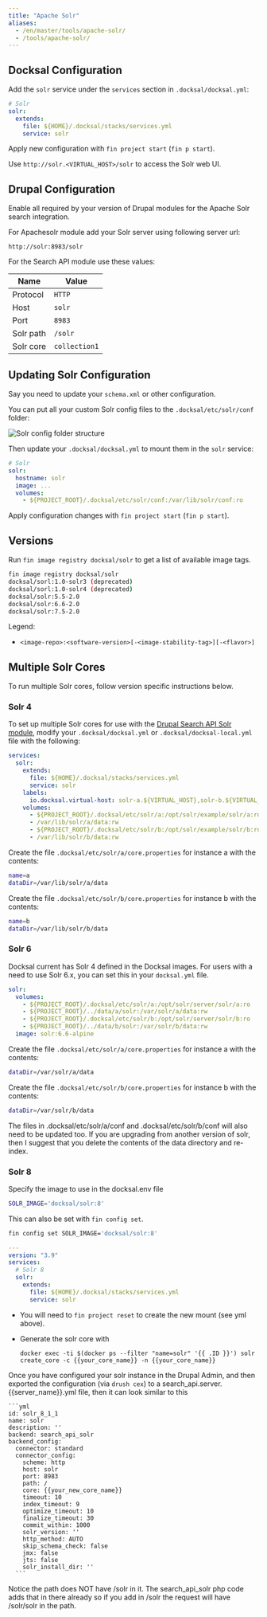 ```yaml
---
title: "Apache Solr"
aliases:
  - /en/master/tools/apache-solr/
  - /tools/apache-solr/
---
```


## Docksal Configuration

Add the `solr` service under the `services` section in `.docksal/docksal.yml`:

```yaml
# Solr
solr:
  extends:
    file: ${HOME}/.docksal/stacks/services.yml
    service: solr
```

Apply new configuration with `fin project start` (`fin p start`).

Use `http://solr.<VIRTUAL_HOST>/solr` to access the Solr web UI.

## Drupal Configuration

Enable all required by your version of Drupal modules for the Apache Solr search integration.

For Apachesolr module add your Solr server using following server url:

```
http://solr:8983/solr
```

For the Search API module use these values:

| Name      | Value         |
| --------- | ------------- |
| Protocol  | `HTTP`        |
| Host      | `solr`        |
| Port      | `8983`        |
| Solr path | `/solr`       |
| Solr core | `collection1` |

## Updating Solr Configuration

Say you need to update your `schema.xml` or other configuration.

You can put all your custom Solr config files to the `.docksal/etc/solr/conf` folder:

![Solr config folder structure](/images/apache-solr-conf-folder.png?classes=inline)

Then update your `.docksal/docksal.yml` to mount them in the `solr` service:

```yaml
# Solr
solr:
  hostname: solr
  image: ...
  volumes:
    - ${PROJECT_ROOT}/.docksal/etc/solr/conf:/var/lib/solr/conf:ro
```

Apply configuration changes with `fin project start` (`fin p start`).

## Versions

Run `fin image registry docksal/solr` to get a list of available image tags.

```bash
fin image registry docksal/solr
docksal/sorl:1.0-solr3 (deprecated)
docksal/sorl:1.0-solr4 (deprecated)
docksal/solr:5.5-2.0
docksal/solr:6.6-2.0
docksal/solr:7.5-2.0
```

Legend:

- `<image-repo>:<software-version>[-<image-stability-tag>][-<flavor>]`

## Multiple Solr Cores

To run multiple Solr cores, follow version specific instructions below.

### Solr 4

To set up multiple Solr cores for use with the [Drupal Search API Solr module](https://www.drupal.org/project/search_api_solr),
modify your `.docksal/docksal.yml` or `.docksal/docksal-local.yml` file with the following:

```yaml
services:
  solr:
    extends:
      file: ${HOME}/.docksal/stacks/services.yml
      service: solr
    labels:
      io.docksal.virtual-host: solr-a.${VIRTUAL_HOST},solr-b.${VIRTUAL_HOST}
    volumes:
      - ${PROJECT_ROOT}/.docksal/etc/solr/a:/opt/solr/example/solr/a:ro
      - /var/lib/solr/a/data:rw
      - ${PROJECT_ROOT}/.docksal/etc/solr/b:/opt/solr/example/solr/b:ro
      - /var/lib/solr/b/data:rw
```

Create the file `.docksal/etc/solr/a/core.properties` for instance a with the contents:

```bash
name=a
dataDir=/var/lib/solr/a/data
```

Create the file `.docksal/etc/solr/b/core.properties` for instance b with the contents:

```bash
name=b
dataDir=/var/lib/solr/b/data
```

### Solr 6

Docksal current has Solr 4 defined in the Docksal images. For users with a need to use Solr 6.x, you can set this in
your `docksal.yml` file.

```yaml
solr:
  volumes:
    - ${PROJECT_ROOT}/.docksal/etc/solr/a:/opt/solr/server/solr/a:ro
    - ${PROJECT_ROOT}/../data/a/solr:/var/solr/a/data:rw
    - ${PROJECT_ROOT}/.docksal/etc/solr/b:/opt/solr/server/solr/b:ro
    - ${PROJECT_ROOT}/../data/b/solr:/var/solr/b/data:rw
  image: solr:6.6-alpine
```

Create the file `.docksal/etc/solr/a/core.properties` for instance a with the contents:

```bash
dataDir=/var/solr/a/data
```

Create the file `.docksal/etc/solr/b/core.properties` for instance b with the contents:

```bash
dataDir=/var/solr/b/data
```

The files in .docksal/etc/solr/a/conf and .docksal/etc/solr/b/conf will also need to be updated too. If you are upgrading
from another version of solr, then I suggest that you delete the contents of the data directory and re-index.

### Solr 8

Specify the image to use in the docksal.env file

```bash
SOLR_IMAGE='docksal/solr:8'
```

This can also be set with `fin config set`.

```bash
fin config set SOLR_IMAGE='docksal/solr:8'
```

```yml
---
version: "3.9"
services:
  # Solr 8
  solr:
    extends:
      file: ${HOME}/.docksal/stacks/services.yml
      service: solr
```

- You will need to `fin project reset` to create the new mount (see yml above).
- Generate the solr core with

  ```
  docker exec -ti $(docker ps --filter "name=solr" '{{ .ID }}') solr create_core -c {{your_core_name}} -n {{your_core_name}}
  ```

Once you have configured your solr instance in the Drupal Admin, and then
exported the configuration (via `drush cex`) to a
search_api.server.{{server_name}}.yml file, then it can look similar to this

    ```yml
    id: solr_8_1_1
    name: solr
    description: ''
    backend: search_api_solr
    backend_config:
      connector: standard
      connector_config:
        scheme: http
        host: solr
        port: 8983
        path: /
        core: {{your_new_core_name}}
        timeout: 10
        index_timeout: 9
        optimize_timeout: 10
        finalize_timeout: 30
        commit_within: 1000
        solr_version: ''
        http_method: AUTO
        skip_schema_check: false
        jmx: false
        jts: false
        solr_install_dir: ''
      ```

Notice the path does NOT have /solr in it. The search_api_solr php code adds
that in there already so if you add in /solr the request will have /solr/solr in the path.
